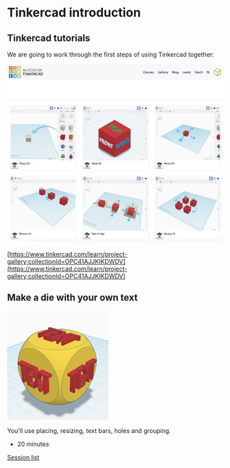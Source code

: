 # Tinkercad introduction

## Tinkercad tutorials

We are going to work through the first steps of using Tinkercad together:

![Tinkercad Tutorials](../assets/TinkercadTutorials.png)

[https://www.tinkercad.com/learn/project-gallery;collectionId=OPC41AJJKIKDWDV](https://www.tinkercad.com/learn/project-gallery;collectionId=OPC41AJJKIKDWDV)

## Make a die with your own text

![Tinkercad Die](../assets/TinkercadDie.png)

You'll use placing, resizing, text bars, holes and grouping.

* 20 minutes

[Session list](../session_list)
